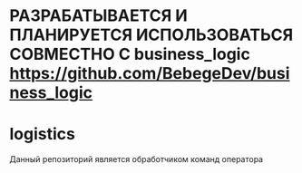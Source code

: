 # РАЗРАБАТЫВАЕТСЯ И ПЛАНИРУЕТСЯ ИСПОЛЬЗОВАТЬСЯ СОВМЕСТНО С business_logic https://github.com/BebegeDev/business_logic
# logistics #
Данный репозиторий является обработчиком команд оператора



